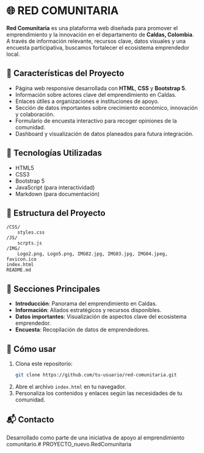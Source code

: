# 🌐 RED COMUNITARIA

**Red Comunitaria** es una plataforma web diseñada para promover el emprendimiento y la innovación en el departamento de **Caldas, Colombia**. A través de información relevante, recursos clave, datos visuales y una encuesta participativa, buscamos fortalecer el ecosistema emprendedor local.

## 🧩 Características del Proyecto

- Página web responsive desarrollada con **HTML**, **CSS** y **Bootstrap 5**.
- Información sobre actores clave del emprendimiento en Caldas.
- Enlaces útiles a organizaciones e instituciones de apoyo.
- Sección de datos importantes sobre crecimiento económico, innovación y colaboración.
- Formulario de encuesta interactivo para recoger opiniones de la comunidad.
- Dashboard y visualización de datos planeados para futura integración.

## 🔗 Tecnologías Utilizadas

- HTML5
- CSS3
- Bootstrap 5
- JavaScript (para interactividad)
- Markdown (para documentación)

## 📂 Estructura del Proyecto

```
/CSS/
    styles.css
/JS/
    scrpts.js
/IMG/
    Logo2.png, Logo5.png, IMG02.jpg, IMG03.jpg, IMG04.jpeg, favicon.ico
index.html
README.md
```

## 📌 Secciones Principales

- **Introducción**: Panorama del emprendimiento en Caldas.
- **Información**: Aliados estratégicos y recursos disponibles.
- **Datos importantes**: Visualización de aspectos clave del ecosistema emprendedor.
- **Encuesta**: Recopilación de datos de emprendedores.

## 🚀 Cómo usar

1. Clona este repositorio:
   ```bash
   git clone https://github.com/tu-usuario/red-comunitaria.git
   ```
2. Abre el archivo `index.html` en tu navegador.
3. Personaliza los contenidos y enlaces según las necesidades de tu comunidad.

## 📬 Contacto

Desarrollado como parte de una iniciativa de apoyo al emprendimiento comunitario.#   P R O Y E C T O _ n u e v o . R e d C o m u n i t a r i a  
 